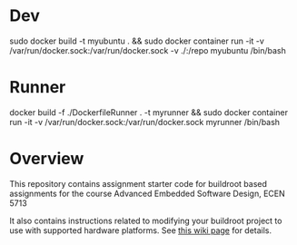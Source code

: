 
# Dev

sudo docker build -t myubuntu . && sudo docker container run -it -v /var/run/docker.sock:/var/run/docker.sock -v ./:/repo myubuntu /bin/bash

# Runner

docker build -f ./DockerfileRunner . -t myrunner && sudo docker container run -it -v /var/run/docker.sock:/var/run/docker.sock myrunner /bin/bash

# Overview

This repository contains assignment starter code for buildroot based assignments for the course Advanced Embedded Software Design, ECEN 5713

It also contains instructions related to modifying your buildroot project to use with supported hardware platforms.  See [this wiki page](https://github.com/cu-ecen-5013/buildroot-assignments-base/wiki/Supported-Hardware) for details.
